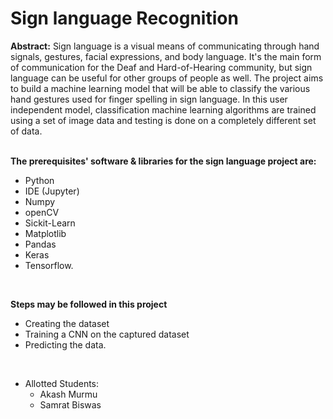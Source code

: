 # Sign language Recognition

**Abstract:** Sign language is a visual means of communicating through hand signals, gestures, facial expressions, and body language. It's the main form of communication for the Deaf and Hard-of-Hearing community, but sign language can be useful for other groups of people as well.
The project aims to build a machine learning model that will be able to classify the various hand gestures used for finger spelling in sign language. In this user independent model, classification machine learning algorithms are trained using a set of image data and testing is done on a completely different set of data. 
<br><br>


**The prerequisites' software & libraries for the sign language project are:**
* Python 
* IDE (Jupyter)
* Numpy
* openCV
* Sickit-Learn
* Matplotlib
* Pandas
* Keras
* Tensorflow.
<br>


**Steps may be followed in this project**
* Creating the dataset
* Training a CNN on the captured dataset
* Predicting the data.
<br>


- Allotted Students:
    - Akash Murmu
    - Samrat Biswas


